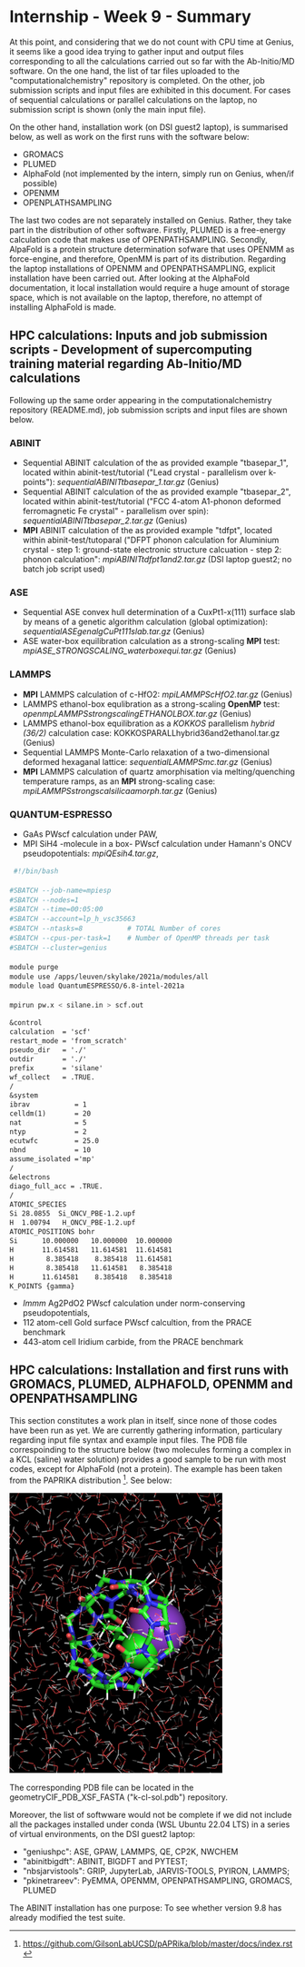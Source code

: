 
# Internship - Week 9 - Summary

At this point, and considering that we do not count with CPU time at Genius, it seems like a good idea trying to gather input and output files corresponding to all the calculations carried out so far with the Ab-Initio/MD software. On the one hand, the list of tar files uploaded to the "computationalchemistry" repository is completed. On the other, job submission scripts and input files are exhibited in this document. For cases of sequential calculations or parallel calculations on the laptop, no submission script is shown (only the main input file).  

 On the other hand, installation work (on DSI guest2 laptop), is summarised below, as well as work on the first runs with the software below:

 - GROMACS
 - PLUMED
 - AlphaFold (not implemented by the intern, simply run on Genius, when/if possible)
 - OPENMM
 - OPENPLATHSAMPLING
 
The last two codes are not separately installed on Genius. Rather, they take part in the distribution of other software. Firstly, PLUMED is a free-energy calculation code that makes use of OPENPATHSAMPLING. Secondly, AlpaFold is a protein structure determination sofware that uses OPENMM as force-engine, and therefore, OpenMM is part of its distribution. Regarding the laptop installations of OPENMM and OPENPATHSAMPLING, explicit installation have been carried out.
After looking at the AlphaFold documentation, it local installation would require a huge amount of storage space, which is not available on the laptop, therefore, no attempt of installing AlphaFold is made.

## HPC calculations: Inputs and job submission scripts - Development of supercomputing training material regarding Ab-Initio/MD calculations

Following up the same order appearing in the computationalchemistry repository (README.md), job submission scripts and input files are shown below.

### ABINIT

 - Sequential ABINIT calculation of the as provided example "tbasepar_1", located within abinit-test/tutorial ("Lead crystal - parallelism over k-points"): 
   *sequentialABINITtbasepar_1.tar.gz* (Genius)
 - Sequential ABINIT calculation of the as provided example "tbasepar_2", located within abinit-test/tutorial ("FCC 4-atom A1-phonon deformed ferromagnetic Fe 
   crystal" - parallelism over spin): *sequentialABINITtbasepar_2.tar.gz* (Genius)
 - **MPI** ABINIT calculation of the as provided example "tdfpt", located within abinit-test/tutoparal ("DFPT phonon calculation for Aluminium crystal - step 1: 
   ground-state electronic structure calcuation - step 2: phonon calculation": *mpiABINITtdfpt1and2.tar.gz* (DSI laptop guest2; no batch job script used)

### ASE

 - Sequential ASE convex hull determination of a CuxPt1-x(111) surface slab by means of a genetic algorithm calculation (global optimization): 
   *sequentialASEgenalgCuPt111slab.tar.gz* (Genius)
 - ASE water-box equilibration calculation as a strong-scaling **MPI** test: *mpiASE_STRONGSCALING_waterboxequi.tar.gz* (Genius)

### LAMMPS

 - **MPI** LAMMPS calculation of c-HfO2: *mpiLAMMPScHfO2.tar.gz* (Genius)
 - LAMMPS ethanol-box equlibration as a strong-scaling **OpenMP** test: *openmpLAMMPSstrongscalingETHANOLBOX.tar.gz* (Genius)
 - LAMMPS ethanol-box equilibration as a *KOKKOS* parallelism *hybrid (36/2)* calculation case: KOKKOSPARALLhybrid36and2ethanol.tar.gz (Genius)
 - Sequential LAMMPS Monte-Carlo relaxation of a two-dimensional deformed hexaganal lattice: *sequentialLAMMPSmc.tar.gz* (Genius)
 - **MPI** LAMMPS calculation of quartz amorphisation via melting/quenching temperature ramps, as an **MPI** strong-scaling case: *mpiLAMMPSstrongscalsilicaamorph.tar.gz* (Genius)

### QUANTUM-ESPRESSO

 - GaAs PWscf calculation under PAW,
 - MPI SiH4 -molecule in a box- PWscf calculation under Hamann's ONCV pseudopotentials: *mpiQEsih4.tar.gz*,
```bash
 #!/bin/bash

#SBATCH --job-name=mpiesp
#SBATCH --nodes=1
#SBATCH --time=00:05:00
#SBATCH --account=lp_h_vsc35663
#SBATCH --ntasks=8           # TOTAL Number of cores
#SBATCH --cpus-per-task=1    # Number of OpenMP threads per task
#SBATCH --cluster=genius

module purge
module use /apps/leuven/skylake/2021a/modules/all
module load QuantumESPRESSO/6.8-intel-2021a

mpirun pw.x < silane.in > scf.out
```
```
&control
calculation  = 'scf'
restart_mode = 'from_scratch'
pseudo_dir   = './'
outdir       = './'
prefix       = 'silane'
wf_collect   = .TRUE.
/
&system
ibrav           = 1
celldm(1)       = 20
nat             = 5
ntyp            = 2
ecutwfc         = 25.0
nbnd            = 10
assume_isolated ='mp'
/
&electrons
diago_full_acc = .TRUE.
/
ATOMIC_SPECIES
Si 28.0855  Si_ONCV_PBE-1.2.upf
H  1.00794   H_ONCV_PBE-1.2.upf
ATOMIC_POSITIONS bohr
Si      10.000000   10.000000  10.000000
H       11.614581   11.614581  11.614581
H        8.385418    8.385418  11.614581
H        8.385418   11.614581   8.385418
H       11.614581    8.385418   8.385418
K_POINTS {gamma}
``` 
 - *Immm* Ag2PdO2 PWscf calculation under norm-conserving pseudopotentials,
 - 112 atom-cell Gold surface PWscf calcultion, from the PRACE benchmark
 - 443-atom cell Iridium carbide, from the PRACE benchmark

## HPC calculations: Installation and first runs with GROMACS, PLUMED, ALPHAFOLD, OPENMM and OPENPATHSAMPLING

This section constitutes a work plan in itself, since none of those codes have been run as yet. We are currently gathering information, particulary regarding input file syntax and example input files. The PDB file correspoinding to the structure below (two molecules forming a complex in a KCL (saline) water solution) provides a good sample to be run with most codes, except for AlphaFold (not a protein). The example has been taken from the PAPRIKA distribution [^1]. See below:

![](complexationinwater.png)

The corresponding PDB file can be located in the geometryCIF_PDB_XSF_FASTA ("k-cl-sol.pdb") repository.

Moreover, the list of softwware would not be complete if we did not include all the packages installed under conda (WSL Ubuntu 22.04 LTS) in a series of virtual environments, on the DSI guest2 laptop:

- "geniushpc": ASE, GPAW, LAMMPS, QE, CP2K, NWCHEM 
- "abinitbigdft": ABINIT, BIGDFT and PYTEST;
- "nbsjarvistools": GRIP, JupyterLab, JARVIS-TOOLS, PYIRON, LAMMPS;
- "pkinetrareev": PyEMMA, OPENMM, OPENPATHSAMPLING, GROMACS, PLUMED

The ABINIT installation has one purpose: To see whether version 9.8 has already modified the test suite. 

[^1]: https://github.com/GilsonLabUCSD/pAPRika/blob/master/docs/index.rst
